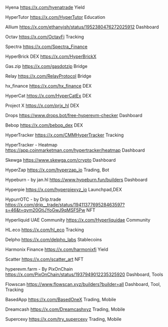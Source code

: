 Hyena
https://x.com/hyenatrade
Yield


HyperTutor
https://x.com/HyperTutor
Education


Allium
https://x.com/ethanyish/status/1952380476272025912
Dashboard


Octav
https://x.com/OctavFi
Tracking

Spectra
https://x.com/Spectra_Finance


HyperBrick
DEX
https://x.com/HyperBrickX

Gas.zip
https://x.com/gasdotzip
Bridge

Relay
https://x.com/RelayProtocol
Bridge


hx_finance
https://x.com/hx_finance
DEX

HyperCat
https://x.com/HyperCatEx
DEX

Project X
https://x.com/prjx_hl
DEX


Drops
https://www.drops.bot/free-hyperevm-checker
Dashboard

Bebop
https://x.com/bebop_dex
DEX



HyperTracker
https://x.com/CMMHyperTracker
Tracking

HyperTracker - Heatmap
https://app.coinmarketman.com/hypertracker/heatmap
Dashboard


Skewga
https://www.skewga.com/crypto
Dashboard

HyperZap
https://x.com/hyperzap_io
Trading, Bot


Hypeburn - by jan.hl
https://www.hypeburn.fun/builders
Dashboard



Hyperpie
https://x.com/hyperpiexyz_io
Launchpad,DEX


HypurrOTC - by Drip.trade
https://x.com/drip__trade/status/1941137769528463597?s=46&t=qym20GtjJYoGwJ9qMSF5Pw
NFT

Hyperliquid UAE Community
https://x.com/Hyperliquidae
Community


HL.eco
https://x.com/hl_eco
Tracking

Delpho
https://x.com/delpho_labs
Stablecoins


Harmonix Finance
https://x.com/harmonixfi
Yield


Scatter
https://x.com/scatter_art
NFT


hyperevm.farm - By PixOnChain
https://x.com/PixOnChain/status/1937949012235325920
Dashboard, Tools



Flowscan
https://www.flowscan.xyz/builders?builder=all
Dashboard, Tool, Tracking


BasedApp
https://x.com/BasedOneX
Trading, Mobile




Dreamcash
https://x.com/Dreamcashxyz
Trading, Mobile

Supercexy
https://x.com/try_supercexy
Trading, Mobile